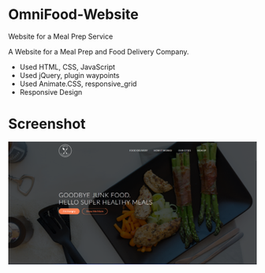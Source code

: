 # OmniFood-Website
Website for a Meal Prep Service

A Website for a Meal Prep and Food Delivery Company.

- Used HTML, CSS, JavaScript
- Used jQuery, plugin waypoints
- Used Animate.CSS, responsive_grid
- Responsive Design


# Screenshot
![OmniFood Website](./Screenshot.png "OmniFood Website")